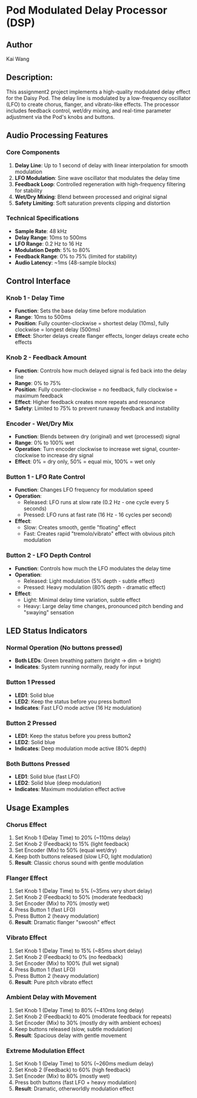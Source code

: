 # Pod Modulated Delay Processor (DSP)

## Author

Kai Wang

## Description:

This assignment2 project implements a high-quality modulated delay effect for the Daisy Pod. The delay line is modulated by a low-frequency oscillator (LFO) to create chorus, flanger, and vibrato-like effects. The processor includes feedback control, wet/dry mixing, and real-time parameter adjustment via the Pod's knobs and buttons.

## Audio Processing Features

### Core Components
1. **Delay Line**: Up to 1 second of delay with linear interpolation for smooth modulation
2. **LFO Modulation**: Sine wave oscillator that modulates the delay time
3. **Feedback Loop**: Controlled regeneration with high-frequency filtering for stability
4. **Wet/Dry Mixing**: Blend between processed and original signal
5. **Safety Limiting**: Soft saturation prevents clipping and distortion

### Technical Specifications
- **Sample Rate**: 48 kHz
- **Delay Range**: 10ms to 500ms
- **LFO Range**: 0.2 Hz to 16 Hz
- **Modulation Depth**: 5% to 80%
- **Feedback Range**: 0% to 75% (limited for stability)
- **Audio Latency**: ~1ms (48-sample blocks)

## Control Interface

### Knob 1 - Delay Time
- **Function**: Sets the base delay time before modulation
- **Range**: 10ms to 500ms
- **Position**: Fully counter-clockwise = shortest delay (10ms), fully clockwise = longest delay (500ms)
- **Effect**: Shorter delays create flanger effects, longer delays create echo effects

### Knob 2 - Feedback Amount  
- **Function**: Controls how much delayed signal is fed back into the delay line
- **Range**: 0% to 75%
- **Position**: Fully counter-clockwise = no feedback, fully clockwise = maximum feedback
- **Effect**: Higher feedback creates more repeats and resonance
- **Safety**: Limited to 75% to prevent runaway feedback and instability

### Encoder - Wet/Dry Mix
- **Function**: Blends between dry (original) and wet (processed) signal
- **Range**: 0% to 100% wet
- **Operation**: Turn encoder clockwise to increase wet signal, counter-clockwise to increase dry signal
- **Effect**: 0% = dry only, 50% = equal mix, 100% = wet only

### Button 1 - LFO Rate Control
- **Function**: Changes LFO frequency for modulation speed
- **Operation**: 
  - Released: LFO runs at slow rate (0.2 Hz - one cycle every 5 seconds)
  - Pressed: LFO runs at fast rate (16 Hz - 16 cycles per second)
- **Effect**: 
  - Slow: Creates smooth, gentle "floating" effect
  - Fast: Creates rapid "tremolo/vibrato" effect with obvious pitch modulation

### Button 2 - LFO Depth Control
- **Function**: Controls how much the LFO modulates the delay time
- **Operation**:
  - Released: Light modulation (5% depth - subtle effect)
  - Pressed: Heavy modulation (80% depth - dramatic effect)
- **Effect**: 
  - Light: Minimal delay time variation, subtle effect
  - Heavy: Large delay time changes, pronounced pitch bending and "swaying" sensation

## LED Status Indicators

### Normal Operation (No buttons pressed)
- **Both LEDs**: Green breathing pattern (bright → dim → bright)
- **Indicates**: System running normally, ready for input

### Button 1 Pressed
- **LED1**: Solid blue
- **LED2**: Keep the status before you press button1
- **Indicates**: Fast LFO mode active (16 Hz modulation)

### Button 2 Pressed
- **LED1**: Keep the status before you press button2 
- **LED2**: Solid blue
- **Indicates**: Deep modulation mode active (80% depth)

### Both Buttons Pressed
- **LED1**: Solid blue (fast LFO)
- **LED2**: Solid blue (deep modulation)
- **Indicates**: Maximum modulation effect active

## Usage Examples

### Chorus Effect
1. Set Knob 1 (Delay Time) to 20% (~110ms delay)
2. Set Knob 2 (Feedback) to 15% (light feedback)
3. Set Encoder (Mix) to 50% (equal wet/dry)
4. Keep both buttons released (slow LFO, light modulation)
5. **Result**: Classic chorus sound with gentle modulation

### Flanger Effect  
1. Set Knob 1 (Delay Time) to 5% (~35ms very short delay)
2. Set Knob 2 (Feedback) to 50% (moderate feedback)
3. Set Encoder (Mix) to 70% (mostly wet)
4. Press Button 1 (fast LFO)
5. Press Button 2 (heavy modulation)
6. **Result**: Dramatic flanger "swoosh" effect

### Vibrato Effect
1. Set Knob 1 (Delay Time) to 15% (~85ms short delay)
2. Set Knob 2 (Feedback) to 0% (no feedback)
3. Set Encoder (Mix) to 100% (full wet signal)
4. Press Button 1 (fast LFO)
5. Press Button 2 (heavy modulation)
6. **Result**: Pure pitch vibrato effect

### Ambient Delay with Movement
1. Set Knob 1 (Delay Time) to 80% (~410ms long delay)
2. Set Knob 2 (Feedback) to 40% (moderate feedback for repeats)
3. Set Encoder (Mix) to 30% (mostly dry with ambient echoes)
4. Keep buttons released (slow, subtle modulation)
5. **Result**: Spacious delay with gentle movement

### Extreme Modulation Effect
1. Set Knob 1 (Delay Time) to 50% (~260ms medium delay)
2. Set Knob 2 (Feedback) to 60% (high feedback)
3. Set Encoder (Mix) to 80% (mostly wet)
4. Press both buttons (fast LFO + heavy modulation)
5. **Result**: Dramatic, otherworldly modulation effect







